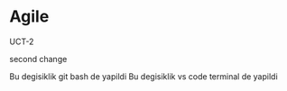 # Agile

UCT-2

second change

Bu degisiklik git bash de yapildi 
Bu degisiklik vs code terminal de yapildi
